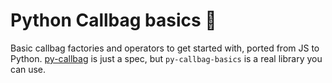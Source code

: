 # Python Callbag basics 👜

Basic callbag factories and operators to get started with, ported from JS to Python. [py-callbag](https://github.com/nsantini/py-callbag-basics) is just a spec, but `py-callbag-basics` is a real library you can use.
